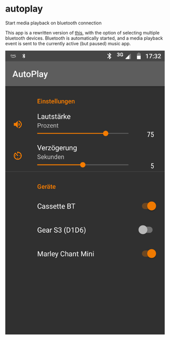 # autoplay
Start media playback on bluetooth connection

This app is a rewritten version of [this](https://github.com/DaveOddy/AutoPlay), with the option of selecting multiple bluetooth devices. Bluetooth is automatically started, and a media playback event is sent to the currently active (but paused) music app.

![Screenshot](screenshot.png)
